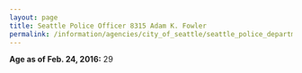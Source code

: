```yaml
---
layout: page
title: Seattle Police Officer 8315 Adam K. Fowler
permalink: /information/agencies/city_of_seattle/seattle_police_department/copbook/8315/
---
```


**Age as of Feb. 24, 2016:** 29

